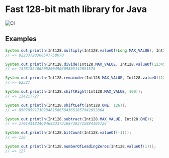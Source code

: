 # Fast 128-bit math library for Java

![CI](https://github.com/martint/int128/actions/workflows/main.yml/badge.svg)
       
## Examples     

```java
System.out.println(Int128.multiply(Int128.valueOf(Long.MAX_VALUE), Int128.valueOf(10)));
// => 92233720368547758070

System.out.println(Int128.divide(Int128.MAX_VALUE, Int128.valueOf(123456)));
// => 1378152406205200490309805142851575

System.out.println(Int128.remainder(Int128.MAX_VALUE, Int128.valueOf(123456)));
// => 62527

System.out.println(Int128.shiftRight(Int128.MAX_VALUE, 100));
// => 134217727

System.out.println(Int128.shiftLeft(Int128.ONE, 126));
// => 85070591730234615865843651857942052864

System.out.println(Int128.subtract(Int128.MAX_VALUE, Int128.ONE));
// => 170141183460469231731687303715884105726

System.out.println(Int128.bitCount(Int128.valueOf(-1)));
// => 128

System.out.println(Int128.numberOfLeadingZeros(Int128.valueOf(1)));
// => 127
```
